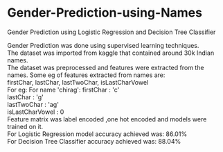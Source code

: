 # Gender-Prediction-using-Names
Gender Prediction using Logistic Regression and Decision Tree Classifier

Gender Prediction was done using supervised learning techniques.<br>
The dataset was imported from kaggle that contained around 30k Indian names.<br>
The dataset was preprocessed and features were extracted from the names. Some eg of features extracted from names are:<br>  firstChar, lastChar, lastTwoChar, isLastCharVowel
<br>For eg: For name 'chirag': firstChar : 'c' <br>
                           lastChar  : 'g' <br>
                           lastTwoChar : 'ag' <br>
                           isLastCharVowel : 0 <br>
Feature matrix was label encoded ,one hot encoded and models were trained on it. <br>
For Logistic Regression model accuracy achieved was: 86.01% <br>
For Decision Tree Classifier accuracy achieved was: 88.04% <br>



